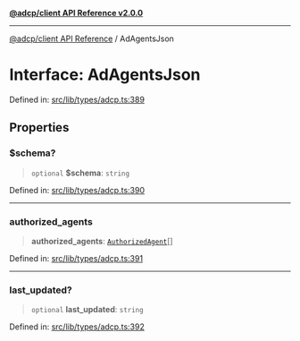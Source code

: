 [**@adcp/client API Reference v2.0.0**](../README.md)

***

[@adcp/client API Reference](../README.md) / AdAgentsJson

# Interface: AdAgentsJson

Defined in: [src/lib/types/adcp.ts:389](https://github.com/adcontextprotocol/adcp-client/blob/9ed0be764adbd110916d257101c95a577b3f15c8/src/lib/types/adcp.ts#L389)

## Properties

### $schema?

> `optional` **$schema**: `string`

Defined in: [src/lib/types/adcp.ts:390](https://github.com/adcontextprotocol/adcp-client/blob/9ed0be764adbd110916d257101c95a577b3f15c8/src/lib/types/adcp.ts#L390)

***

### authorized\_agents

> **authorized\_agents**: [`AuthorizedAgent`](AuthorizedAgent.md)[]

Defined in: [src/lib/types/adcp.ts:391](https://github.com/adcontextprotocol/adcp-client/blob/9ed0be764adbd110916d257101c95a577b3f15c8/src/lib/types/adcp.ts#L391)

***

### last\_updated?

> `optional` **last\_updated**: `string`

Defined in: [src/lib/types/adcp.ts:392](https://github.com/adcontextprotocol/adcp-client/blob/9ed0be764adbd110916d257101c95a577b3f15c8/src/lib/types/adcp.ts#L392)
